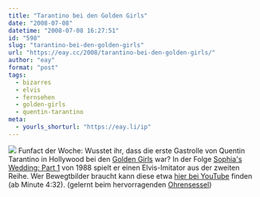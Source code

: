 ```yaml
---
title: "Tarantino bei den Golden Girls"
date: "2008-07-08"
datetime: "2008-07-08 16:27:51"
id: "598"
slug: "tarantino-bei-den-golden-girls"
url: "https://eay.cc/2008/tarantino-bei-den-golden-girls/"
author: "eay"
format: "post"
tags:
  - bizarres
  - elvis
  - fernsehen
  - golden-girls
  - quentin-tarantino
meta:
  - yourls_shorturl: "https://eay.li/ip"
---
```


![](/uploads/2008/tarantinogoldengirls.jpg) Funfact der Woche: Wusstet ihr, dass die erste Gastrolle von Quentin Tarantino in Hollywood bei den [Golden Girls](http://en.wikipedia.org/wiki/The_Golden_Girls) war? In der Folge [Sophia's Wedding: Part 1](http://www.imdb.com/title/tt0589819/) von 1988 spielt er einen Elvis-Imitator aus der zweiten Reihe. Wer Bewegtbilder braucht kann diese etwa [hier bei YouTube](http://youtube.com/watch?v=sT9cCsjIuYU) finden (ab Minute 4:32). (gelernt beim hervorragenden [Ohrensessel](http://www.ohrensessel-filme.de/))
